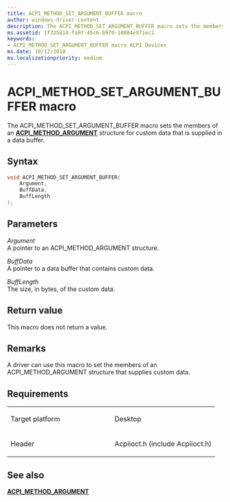 ```yaml
---
title: ACPI_METHOD_SET_ARGUMENT_BUFFER macro
author: windows-driver-content
description: The ACPI_METHOD_SET_ARGUMENT_BUFFER macro sets the members of an ACPI_METHOD_ARGUMENT structure for custom data that is supplied in a data buffer.
ms.assetid: 1f335814-fa9f-45c6-b970-10884e971ec1
keywords: 
- ACPI_METHOD_SET_ARGUMENT_BUFFER macro ACPI Devices
ms.date: 10/12/2018
ms.localizationpriority: medium
---
```


# ACPI\_METHOD\_SET\_ARGUMENT\_BUFFER macro


The ACPI\_METHOD\_SET\_ARGUMENT\_BUFFER macro sets the members of an [**ACPI\_METHOD\_ARGUMENT**](https://msdn.microsoft.com/library/windows/hardware/ff536125) structure for custom data that is supplied in a data buffer.

Syntax
------

```cpp
void ACPI_METHOD_SET_ARGUMENT_BUFFER(
    Argument,
    BuffData,
    BuffLength
);
```

Parameters
----------

*Argument*   
A pointer to an ACPI\_METHOD\_ARGUMENT structure.

*BuffData*   
A pointer to a data buffer that contains custom data.

*BuffLength*   
The size, in bytes, of the custom data.

Return value
------------

This macro does not return a value.

Remarks
-------

A driver can use this macro to set the members of an ACPI\_METHOD\_ARGUMENT structure that supplies custom data.

Requirements
------------

<table>
<colgroup>
<col width="50%" />
<col width="50%" />
</colgroup>
<tbody>
<tr>
<td><p>Target platform</p></td>
<td>Desktop</td>
</tr>
<tr>
<td><p>Header</p></td>
<td>Acpiioct.h (include Acpiioct.h)</td>
</tr>
</tbody>
</table>

## See also


[**ACPI\_METHOD\_ARGUMENT**](https://msdn.microsoft.com/library/windows/hardware/ff536125) 
